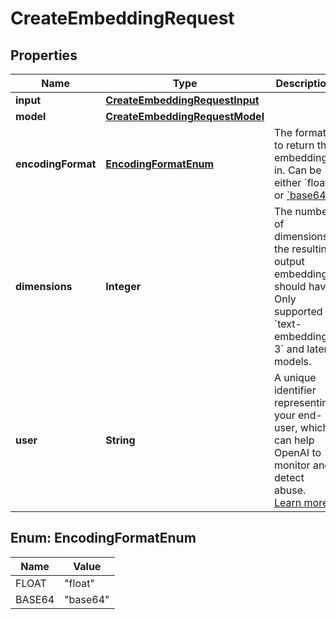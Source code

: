 

# CreateEmbeddingRequest


## Properties

| Name | Type | Description | Notes |
|------------ | ------------- | ------------- | -------------|
|**input** | [**CreateEmbeddingRequestInput**](CreateEmbeddingRequestInput.md) |  |  |
|**model** | [**CreateEmbeddingRequestModel**](CreateEmbeddingRequestModel.md) |  |  |
|**encodingFormat** | [**EncodingFormatEnum**](#EncodingFormatEnum) | The format to return the embeddings in. Can be either &#x60;float&#x60; or [&#x60;base64&#x60;](https://pypi.org/project/pybase64/). |  [optional] |
|**dimensions** | **Integer** | The number of dimensions the resulting output embeddings should have. Only supported in &#x60;text-embedding-3&#x60; and later models.  |  [optional] |
|**user** | **String** | A unique identifier representing your end-user, which can help OpenAI to monitor and detect abuse. [Learn more](/docs/guides/safety-best-practices#end-user-ids).  |  [optional] |



## Enum: EncodingFormatEnum

| Name | Value |
|---- | -----|
| FLOAT | &quot;float&quot; |
| BASE64 | &quot;base64&quot; |



